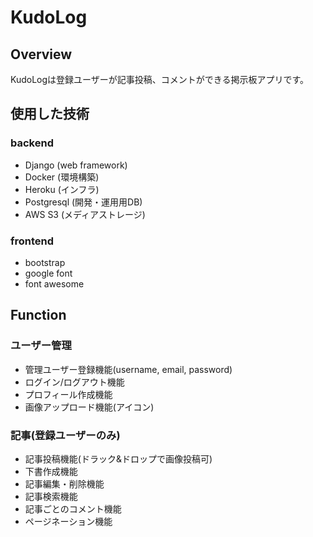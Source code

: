 # KudoLog

## Overview

KudoLogは登録ユーザーが記事投稿、コメントができる掲示板アプリです。

## 使用した技術

### backend

- Django (web framework)
- Docker (環境構築)
- Heroku (インフラ)
- Postgresql (開発・運用用DB)
- AWS S3 (メディアストレージ)

### frontend

- bootstrap
- google font
- font awesome

## Function

### ユーザー管理

- 管理ユーザー登録機能(username, email, password)
- ログイン/ログアウト機能
- プロフィール作成機能
- 画像アップロード機能(アイコン)

### 記事(登録ユーザーのみ)

- 記事投稿機能(ドラック&ドロップで画像投稿可)
- 下書作成機能
- 記事編集・削除機能
- 記事検索機能
- 記事ごとのコメント機能
- ページネーション機能
